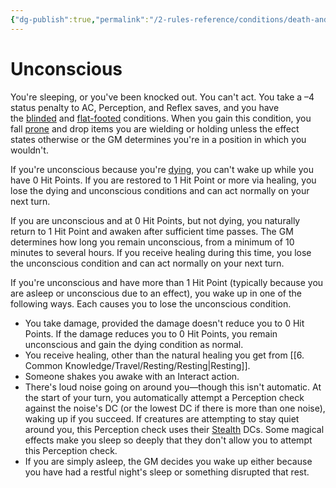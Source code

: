 ```yaml
---
{"dg-publish":true,"permalink":"/2-rules-reference/conditions/death-and-dying-conditions/unconscious/"}
---
```


# Unconscious

You're sleeping, or you've been knocked out. You can't act. You take a –4 status penalty to AC, Perception, and Reflex saves, and you have the [blinded](https://2e.aonprd.com/Conditions.aspx?ID=1) and [flat-footed](https://2e.aonprd.com/Conditions.aspx?ID=16) conditions. When you gain this condition, you fall [prone](https://2e.aonprd.com/Conditions.aspx?ID=31) and drop items you are wielding or holding unless the effect states otherwise or the GM determines you're in a position in which you wouldn't.  
  
If you're unconscious because you're [dying](https://2e.aonprd.com/Conditions.aspx?ID=11), you can't wake up while you have 0 Hit Points. If you are restored to 1 Hit Point or more via healing, you lose the dying and unconscious conditions and can act normally on your next turn.  
  
If you are unconscious and at 0 Hit Points, but not dying, you naturally return to 1 Hit Point and awaken after sufficient time passes. The GM determines how long you remain unconscious, from a minimum of 10 minutes to several hours. If you receive healing during this time, you lose the unconscious condition and can act normally on your next turn.  
  
If you're unconscious and have more than 1 Hit Point (typically because you are asleep or unconscious due to an effect), you wake up in one of the following ways. Each causes you to lose the unconscious condition.

-   You take damage, provided the damage doesn't reduce you to 0 Hit Points. If the damage reduces you to 0 Hit Points, you remain unconscious and gain the dying condition as normal.
-   You receive healing, other than the natural healing you get from [[6. Common Knowledge/Travel/Resting/Resting\|Resting]].
-   Someone shakes you awake with an Interact action.
-   There's loud noise going on around you—though this isn't automatic. At the start of your turn, you automatically attempt a Perception check against the noise's DC (or the lowest DC if there is more than one noise), waking up if you succeed. If creatures are attempting to stay quiet around you, this Perception check uses their [Stealth](https://2e.aonprd.com/Skills.aspx?ID=15) DCs. Some magical effects make you sleep so deeply that they don't allow you to attempt this Perception check.
-   If you are simply asleep, the GM decides you wake up either because you have had a restful night's sleep or something disrupted that rest.
